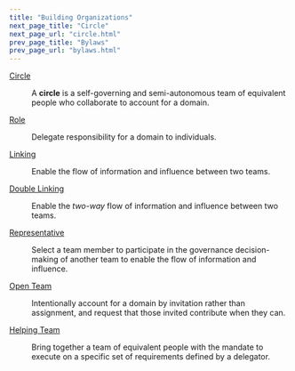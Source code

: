 ```yaml
---
title: "Building Organizations"
next_page_title: "Circle"
next_page_url: "circle.html"
prev_page_title: "Bylaws"
prev_page_url: "bylaws.html"
---
```



<dl>

  <dt><a href="circle.html">Circle</a></dt>
  <dd><p>A <strong>circle</strong> is a self-governing and semi-autonomous team of equivalent people who collaborate to account for a domain.</p></dd>

  <dt><a href="role.html">Role</a></dt>
  <dd><p>Delegate responsibility for a domain to individuals.</p></dd>

  <dt><a href="linking.html">Linking</a></dt>
  <dd><p>Enable the flow of information and influence between two teams.</p></dd>

  <dt><a href="double-linking.html">Double Linking</a></dt>
  <dd><p>Enable the <em>two-way</em> flow of information and influence between two teams.</p></dd>

  <dt><a href="representative.html">Representative</a></dt>
  <dd><p>Select a team member to participate in the governance decision-making of another team to enable the flow of information and influence.</p></dd>

  <dt><a href="open-team.html">Open Team</a></dt>
  <dd><p>Intentionally account for a domain by invitation rather than assignment, and request that those invited contribute when they can.</p></dd>

  <dt><a href="helping-team.html">Helping Team</a></dt>
  <dd><p>Bring together a team of equivalent people with the mandate to execute on a specific set of requirements defined by a delegator.</p></dd>
</dl>

